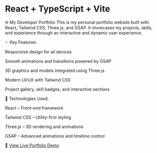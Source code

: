 # React + TypeScript + Vite

🌐 My Developer Portfolio
This is my personal portfolio website built with React, Tailwind CSS, Three.js, and GSAP. It showcases my projects, skills, and experience through an interactive and dynamic user experience.

✨ Key Features:

Responsive design for all devices

Smooth animations and transitions powered by GSAP

3D graphics and models integrated using Three.js

Modern UI/UX with Tailwind CSS

Project gallery, skill badges, and interactive sections

🚀 Technologies Used:

React – Front-end framework

Tailwind CSS – Utility-first styling

Three.js – 3D rendering and animations

GSAP – Advanced animations and timeline control

🔗 [View Live Portfolio Demo](https://alexdreyesz.github.io/Portfolio/)
